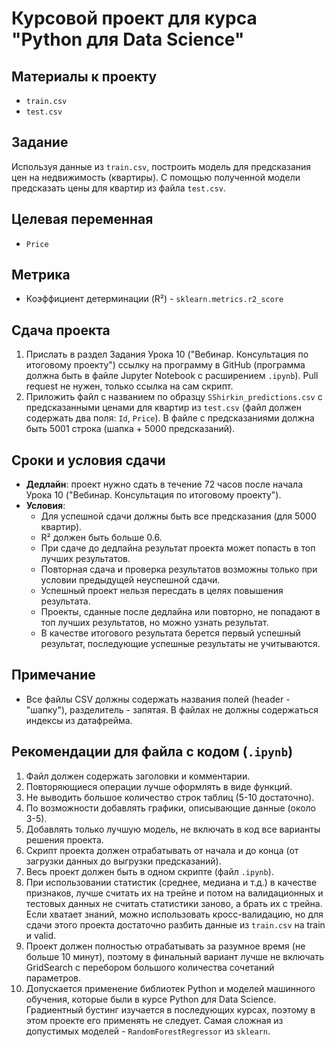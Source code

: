 # Курсовой проект для курса "Python для Data Science"

## Материалы к проекту

- `train.csv`
- `test.csv`

## Задание

Используя данные из `train.csv`, построить модель для предсказания цен на недвижимость (квартиры). С помощью полученной модели предсказать цены для квартир из файла `test.csv`.

## Целевая переменная

- `Price`

## Метрика

- Коэффициент детерминации (R²) - `sklearn.metrics.r2_score`

## Сдача проекта

1. Прислать в раздел Задания Урока 10 ("Вебинар. Консультация по итоговому проекту") ссылку на программу в GitHub (программа должна быть в файле Jupyter Notebook с расширением `.ipynb`). Pull request не нужен, только ссылка на сам скрипт.
2. Приложить файл с названием по образцу `SShirkin_predictions.csv` с предсказанными ценами для квартир из `test.csv` (файл должен содержать два поля: `Id`, `Price`). В файле с предсказаниями должна быть 5001 строка (шапка + 5000 предсказаний).

## Сроки и условия сдачи

- **Дедлайн**: проект нужно сдать в течение 72 часов после начала Урока 10 ("Вебинар. Консультация по итоговому проекту").
- **Условия**:
  - Для успешной сдачи должны быть все предсказания (для 5000 квартир).
  - R² должен быть больше 0.6.
  - При сдаче до дедлайна результат проекта может попасть в топ лучших результатов.
  - Повторная сдача и проверка результатов возможны только при условии предыдущей неуспешной сдачи.
  - Успешный проект нельзя пересдать в целях повышения результата.
  - Проекты, сданные после дедлайна или повторно, не попадают в топ лучших результатов, но можно узнать результат.
  - В качестве итогового результата берется первый успешный результат, последующие успешные результаты не учитываются.

## Примечание

- Все файлы CSV должны содержать названия полей (header - "шапку"), разделитель - запятая. В файлах не должны содержаться индексы из датафрейма.

## Рекомендации для файла с кодом (`.ipynb`)

1. Файл должен содержать заголовки и комментарии.
2. Повторяющиеся операции лучше оформлять в виде функций.
3. Не выводить большое количество строк таблиц (5-10 достаточно).
4. По возможности добавлять графики, описывающие данные (около 3-5).
5. Добавлять только лучшую модель, не включать в код все варианты решения проекта.
6. Скрипт проекта должен отрабатывать от начала и до конца (от загрузки данных до выгрузки предсказаний).
7. Весь проект должен быть в одном скрипте (файл `.ipynb`).
8. При использовании статистик (среднее, медиана и т.д.) в качестве признаков, лучше считать их на трейне и потом на валидационных и тестовых данных не считать статистики заново, а брать их с трейна. Если хватает знаний, можно использовать кросс-валидацию, но для сдачи этого проекта достаточно разбить данные из `train.csv` на train и valid.
9. Проект должен полностью отрабатывать за разумное время (не больше 10 минут), поэтому в финальный вариант лучше не включать GridSearch с перебором большого количества сочетаний параметров.
10. Допускается применение библиотек Python и моделей машинного обучения, которые были в курсе Python для Data Science. Градиентный бустинг изучается в последующих курсах, поэтому в этом проекте его применять не следует. Самая сложная из допустимых моделей - `RandomForestRegressor` из `sklearn`.
